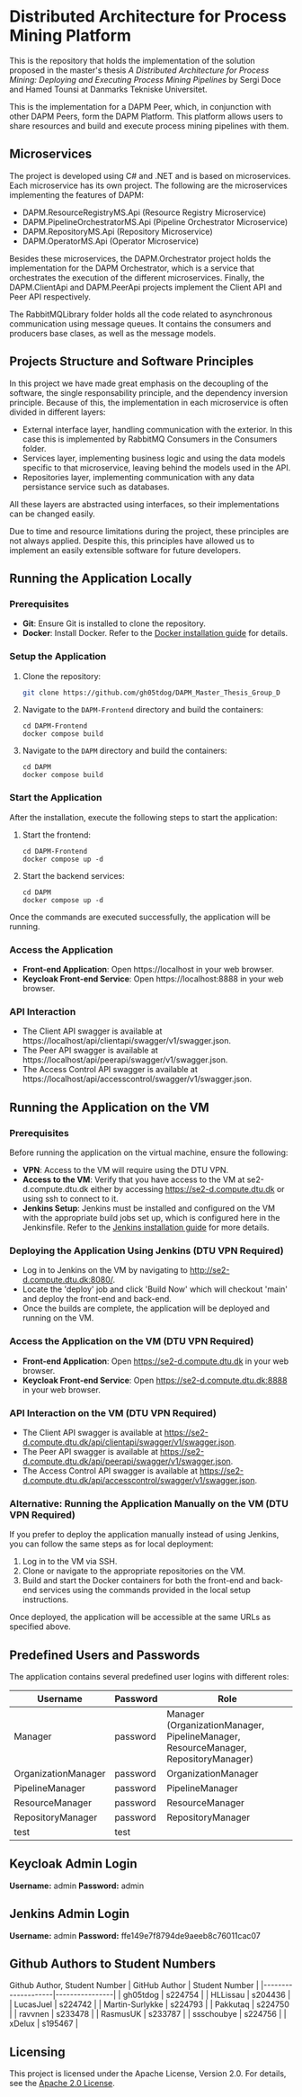 # Distributed Architecture for Process Mining Platform
This is the repository that holds the implementation of the solution proposed in the master's thesis *A Distributed Architecture for Process Mining: Deploying and Executing Process Mining Pipelines* by Sergi Doce and Hamed Tounsi at Danmarks Tekniske Universitet.

This is the implementation for a DAPM Peer, which, in conjunction with other DAPM Peers, form the DAPM Platform. This platform allows users to share resources and build and execute process mining pipelines with them. 

## Microservices
The project is developed using C# and .NET and is based on microservices. Each microservice has its own project. The following are the microservices implementing the features of DAPM:

- DAPM.ResourceRegistryMS.Api (Resource Registry Microservice)
- DAPM.PipelineOrchestratorMS.Api (Pipeline Orchestrator Microservice)
- DAPM.RepositoryMS.Api (Repository Microservice)
- DAPM.OperatorMS.Api (Operator Microservice)

Besides these microservices, the DAPM.Orchestrator project holds the implementation for the DAPM Orchestrator, which is a service that orchestrates the execution of the different microservices. Finally, the DAPM.ClientApi and DAPM.PeerApi projects implement the Client API and Peer API respectively.

The RabbitMQLibrary folder holds all the code related to asynchronous communication using message queues. It contains the consumers and producers base clases, as well as the message models.

## Projects Structure and Software Principles
In this project we have made great emphasis on the decoupling of the software, the single responsability principle, and the dependency inversion principle. Because of this, the implementation in each microservice is often divided in different layers:

- External interface layer, handling communication with the exterior. In this case this is implemented by RabbitMQ Consumers in the Consumers folder.
- Services layer, implementing business logic and using the data models specific to that microservice, leaving behind the models used in the API.
- Repositories layer, implementing communication with any data persistance service such as databases.

All these layers are abstracted using interfaces, so their implementations can be changed easily.

Due to time and resource limitations during the project, these principles are not always applied. Despite this, this principles have allowed us to implement an easily extensible software for future developers.

## Running the Application Locally

### Prerequisites

- **Git**: Ensure Git is installed to clone the repository.
- **Docker**: Install Docker. Refer to the [Docker installation guide](https://docs.docker.com/engine/install/) for details.

### Setup the Application

1. Clone the repository:
   ```bash
   git clone https://github.com/gh05tdog/DAPM_Master_Thesis_Group_D
   ```

2. Navigate to the `DAPM-Frontend` directory and build the containers:
   ```
   cd DAPM-Frontend
   docker compose build
   ```

3. Navigate to the `DAPM` directory and build the containers:
   ```
   cd DAPM
   docker compose build
   ```

### Start the Application

After the installation, execute the following steps to start the application:

1. Start the frontend:
   ```
   cd DAPM-Frontend
   docker compose up -d
   ```

2. Start the backend services:
   ```
   cd DAPM
   docker compose up -d
   ```

Once the commands are executed successfully, the application will be running.

### Access the Application

- **Front-end Application**: Open https://localhost in your web browser.
- **Keycloak Front-end Service**: Open https://localhost:8888 in your web browser.

### API Interaction

- The Client API swagger is available at https://localhost/api/clientapi/swagger/v1/swagger.json.
- The Peer API swagger is available at https://localhost/api/peerapi/swagger/v1/swagger.json.
- The Access Control API swagger is available at https://localhost/api/accesscontrol/swagger/v1/swagger.json.

## Running the Application on the VM

### Prerequisites
Before running the application on the virtual machine, ensure the following:
- **VPN**: Access to the VM will require using the DTU VPN.
- **Access to the VM**: Verify that you have access to the VM at se2-d.compute.dtu.dk either by accessing https://se2-d.compute.dtu.dk or using ssh to connect to it.
- **Jenkins Setup**: Jenkins must be installed and configured on the VM with the appropriate build jobs set up, which is configured here in the Jenkinsfile. Refer to the [Jenkins installation guide](https://www.jenkins.io/doc/book/installing/) for more details.

### Deploying the Application Using Jenkins (DTU VPN Required)
- Log in to Jenkins on the VM by navigating to http://se2-d.compute.dtu.dk:8080/.
- Locate the 'deploy' job and click 'Build Now' which will checkout 'main' and deploy the front-end and back-end.
- Once the builds are complete, the application will be deployed and running on the VM.

### Access the Application on the VM (DTU VPN Required)

- **Front-end Application**: Open https://se2-d.compute.dtu.dk in your web browser.
- **Keycloak Front-end Service**: Open https://se2-d.compute.dtu.dk:8888 in your web browser.

### API Interaction on the VM (DTU VPN Required)

- The Client API swagger is available at https://se2-d.compute.dtu.dk/api/clientapi/swagger/v1/swagger.json.
- The Peer API swagger is available at https://se2-d.compute.dtu.dk/api/peerapi/swagger/v1/swagger.json.
- The Access Control API swagger is available at https://se2-d.compute.dtu.dk/api/accesscontrol/swagger/v1/swagger.json.

### Alternative: Running the Application Manually on the VM (DTU VPN Required)
If you prefer to deploy the application manually instead of using Jenkins, you can follow the same steps as for local deployment:

1. Log in to the VM via SSH.
2. Clone or navigate to the appropriate repositories on the VM.
3. Build and start the Docker containers for both the front-end and back-end services using the commands provided in the local setup instructions.

Once deployed, the application will be accessible at the same URLs as specified above.

## Predefined Users and Passwords

The application contains several predefined user logins with different roles:

| Username           | Password  | Role                                                                 |
|--------------------|-----------|----------------------------------------------------------------------|
| Manager            | password  | Manager (OrganizationManager, PipelineManager, ResourceManager, RepositoryManager) |
| OrganizationManager| password  | OrganizationManager                                                 |
| PipelineManager    | password  | PipelineManager                                                     |
| ResourceManager    | password  | ResourceManager                                                     |
| RepositoryManager  | password  | RepositoryManager                                                   |
| test               | test      |                                                                      |

## Keycloak Admin Login
**Username:** admin
**Password:** admin

## Jenkins Admin Login
**Username:** admin
**Password:** ffe149e7f8794de9aeeb8c76011cac07

## Github Authors to Student Numbers

Github Author, Student Number
| GitHub Author     | Student Number |
|--------------------|----------------|
| gh05tdog          | s224754        |
| HLLissau          | s204436        |
| LucasJuel         | s224742        |
| Martin-Surlykke   | s224793        |
| Pakkutaq          | s224750        |
| ravvnen           | s233478        |
| RasmusUK          | s233787        |
| ssschoubye        | s224756        |
| xDelux            | s195467        |

## Licensing

This project is licensed under the Apache License, Version 2.0. For details, see the [Apache 2.0 License](https://www.apache.org/licenses/LICENSE-2.0).

